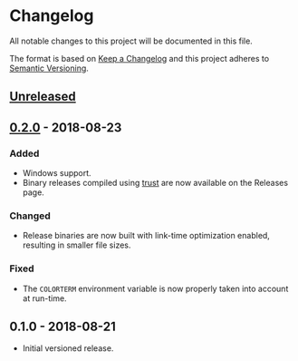 # Changelog

All notable changes to this project will be documented in this file.

The format is based on [Keep a Changelog](http://keepachangelog.com/en/1.0.0/)
and this project adheres to [Semantic Versioning](http://semver.org/spec/v2.0.0.html).

## [Unreleased]

## [0.2.0] - 2018-08-23

### Added

- Windows support.
- Binary releases compiled using [trust](https://github.com/japaric/trust)
  are now available on the Releases page.

### Changed

- Release binaries are now built with link-time optimization enabled,
  resulting in smaller file sizes.

### Fixed

- The `COLORTERM` environment variable is now properly taken into account
  at run-time.

## 0.1.0 - 2018-08-21

- Initial versioned release.

[Unreleased]: https://github.com/Calinou/lagraph/compare/v0.2.0...HEAD
[0.2.0]: https://github.com/Calinou/lagraph/compare/v0.1.0...v0.2.0
